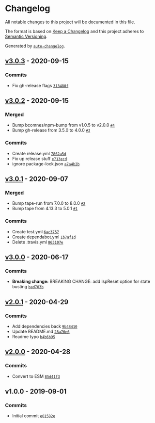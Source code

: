# Changelog

All notable changes to this project will be documented in this file.

The format is based on [Keep a Changelog](https://keepachangelog.com/en/1.0.0/)
and this project adheres to [Semantic Versioning](https://semver.org/spec/v2.0.0.html).

Generated by [`auto-changelog`](https://github.com/CookPete/auto-changelog).

## [v3.0.3](https://github.com/bcomnes/local-storage-proxy/compare/v3.0.2...v3.0.3) - 2020-09-15

### Commits

- Fix gh-release flags [`313480f`](https://github.com/bcomnes/local-storage-proxy/commit/313480f3db8a4831cddfc4a67592013944e95a5c)

## [v3.0.2](https://github.com/bcomnes/local-storage-proxy/compare/v3.0.1...v3.0.2) - 2020-09-15

### Merged

- Bump bcomnes/npm-bump from v1.0.5 to v2.0.0 [`#4`](https://github.com/bcomnes/local-storage-proxy/pull/4)
- Bump gh-release from 3.5.0 to 4.0.0 [`#3`](https://github.com/bcomnes/local-storage-proxy/pull/3)

### Commits

- Create release.yml [`7862a5d`](https://github.com/bcomnes/local-storage-proxy/commit/7862a5d134ef6f6f99028be1825eb5bea28877d1)
- Fix up release stuff [`e713ecd`](https://github.com/bcomnes/local-storage-proxy/commit/e713ecda5114a8583c0d8fe833fbfed7eee9bbfc)
- ignore package-lock.json [`a7a4b2b`](https://github.com/bcomnes/local-storage-proxy/commit/a7a4b2b97deb348a0d785026c8c83bf244e3eb7a)

## [v3.0.1](https://github.com/bcomnes/local-storage-proxy/compare/v3.0.0...v3.0.1) - 2020-09-07

### Merged

- Bump tape-run from 7.0.0 to 8.0.0 [`#2`](https://github.com/bcomnes/local-storage-proxy/pull/2)
- Bump tape from 4.13.3 to 5.0.1 [`#1`](https://github.com/bcomnes/local-storage-proxy/pull/1)

### Commits

- Create test.yml [`6ac3757`](https://github.com/bcomnes/local-storage-proxy/commit/6ac375706309f0d02f62175d56f78c3f2b69a8fc)
- Create dependabot.yml [`1b7af1d`](https://github.com/bcomnes/local-storage-proxy/commit/1b7af1de4bf297c037c03e0ef9c8bdca81135688)
- Delete .travis.yml [`863107e`](https://github.com/bcomnes/local-storage-proxy/commit/863107e1c00bc90e9b9aa855b63324b7c87e3406)

## [v3.0.0](https://github.com/bcomnes/local-storage-proxy/compare/v2.0.1...v3.0.0) - 2020-06-17

### Commits

- **Breaking change:** BREAKING CHANGE: add lspReset option for state busting [`bad703b`](https://github.com/bcomnes/local-storage-proxy/commit/bad703b7efdf99db62b6bfc1798651b0a3aa8a25)

## [v2.0.1](https://github.com/bcomnes/local-storage-proxy/compare/v2.0.0...v2.0.1) - 2020-04-29

### Commits

- Add dependencies back [`9b48410`](https://github.com/bcomnes/local-storage-proxy/commit/9b484102cd732ac85590413171fb0bc7c035bbac)
- Update README.md [`28a76e6`](https://github.com/bcomnes/local-storage-proxy/commit/28a76e6b0d32d29752d91eb4b444d8187692b188)
- Readme typo [`b4b6b95`](https://github.com/bcomnes/local-storage-proxy/commit/b4b6b950c578e901883e05ed657e50e069781fbd)

## [v2.0.0](https://github.com/bcomnes/local-storage-proxy/compare/v1.0.0...v2.0.0) - 2020-04-28

### Commits

- Convert to ESM [`85d41f3`](https://github.com/bcomnes/local-storage-proxy/commit/85d41f36316004c590c0793d3b813404c4181a47)

## v1.0.0 - 2019-09-01

### Commits

- Initial commit [`e01582e`](https://github.com/bcomnes/local-storage-proxy/commit/e01582e7dce695690c0e9aa9f1c7c2bb4122bd4d)
